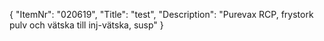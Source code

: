 {
  "ItemNr": "020619",
  "Title": "test",
  "Description": "Purevax RCP, frystork pulv och vätska till inj-vätska, susp"
}